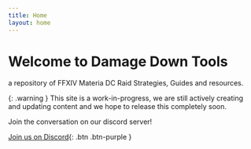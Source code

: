 ```yaml
---
title: Home
layout: home
---
```


# Welcome to Damage Down Tools
a repository of FFXIV Materia DC Raid Strategies, Guides and resources.

{: .warning }
This site is a work-in-progress, we are still actively creating and updating content and we hope to release this completely soon.

Join the conversation on our discord server!

[Join us on Discord](https://discord.gg/zxYJ9HMdCZ){: .btn .btn-purple }

